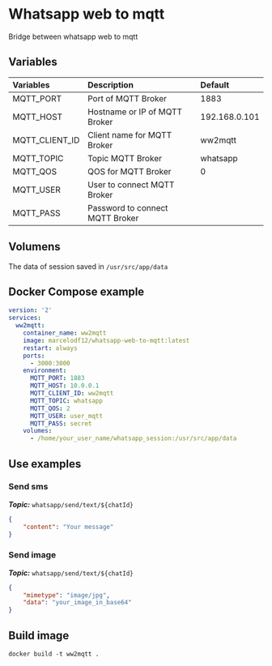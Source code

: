 # Whatsapp web to mqtt
Bridge between whatsapp web to mqtt

## Variables
| Variables | Description | Default |
| :------- | :------- | :------- |
| MQTT_PORT | Port of MQTT Broker | 1883 |
| MQTT_HOST | Hostname or IP of MQTT Broker | 192.168.0.101 |
| MQTT_CLIENT_ID | Client name for MQTT Broker | ww2mqtt |
| MQTT_TOPIC | Topic MQTT Broker |  whatsapp |
| MQTT_QOS | QOS for MQTT Broker | 0 |
| MQTT_USER |  User to connect MQTT Broker | |
| MQTT_PASS |  Password to connect MQTT Broker | |

## Volumens
The data of session saved in `/usr/src/app/data`

## Docker Compose example
```yml
version: '2'
services:
  ww2mqtt:
    container_name: ww2mqtt
    image: marcelodf12/whatsapp-web-to-mqtt:latest
    restart: always
    ports:
      - 3000:3000
    environment:
      MQTT_PORT: 1883
      MQTT_HOST: 10.0.0.1
      MQTT_CLIENT_ID: ww2mqtt
      MQTT_TOPIC: whatsapp
      MQTT_QOS: 2
      MQTT_USER: user_mqtt
      MQTT_PASS: secret
    volumes:
      - /home/your_user_name/whatsapp_session:/usr/src/app/data
```

## Use examples
### Send sms
***Topic:*** `whatsapp/send/text/${chatId}`
```json
{
    "content": "Your message"
}
```

### Send image
***Topic:*** `whatsapp/send/text/${chatId}`
```json
{
    "mimetype": "image/jpg",
    "data": "your_image_in_base64"
}
```

## Build image
```
docker build -t ww2mqtt .
```